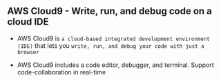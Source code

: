 ## AWS Cloud9 - Write, run, and debug code on a cloud IDE

- AWS Cloud9 is `a cloud-based integrated development environment (IDE)` that lets you `write, run, and debug your code with just a browser`

- AWS Cloud9 includes a code editor, debugger, and terminal. Support code-collaboration in real-time
